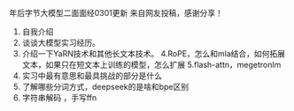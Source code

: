年后字节大模型二面面经0301更新
来自网友投稿，感谢分享！
1. 自我介绍
2. 谈谈大模型实习经历。
3. 介绍一下YaRN技术和其他长文本技术。
4.RoPE，怎么和mla结合，如何拓展文本，如果只在短文本上训练的模型，怎么扩展
5.flash-attn，megetronlm
7. 实习中最有意思和最具挑战的部分是什么
8. 了解哪些分词方式，deepseek的是啥和bpe区别
9. 字符串解码 ，手写ffn